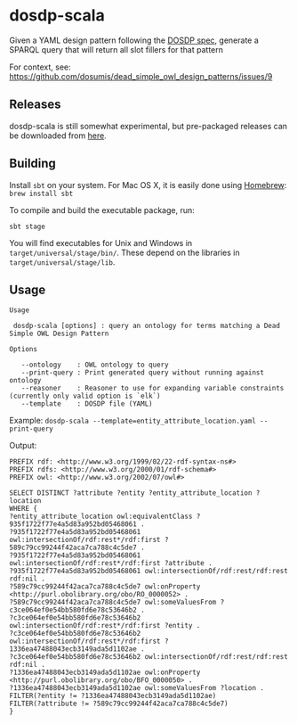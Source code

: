 # dosdp-scala

Given a YAML design pattern following the [DOSDP spec](https://github.com/dosumis/dead_simple_owl_design_patterns), generate a SPARQL query that will return all slot fillers for that pattern

For context, see:
https://github.com/dosumis/dead_simple_owl_design_patterns/issues/9

## Releases
dosdp-scala is still somewhat experimental, but pre-packaged releases can be downloaded from [here](https://github.com/balhoff/dosdp-scala/releases).

## Building

Install `sbt` on your system. For Mac OS X, it is easily done using [Homebrew](http://brew.sh): `brew install sbt`

To compile and build the executable package, run:

`sbt stage`

You will find executables for Unix and Windows in `target/universal/stage/bin/`. These depend on the libraries in `target/universal/stage/lib`.

## Usage

```
Usage

 dosdp-scala [options] : query an ontology for terms matching a Dead Simple OWL Design Pattern

Options

   --ontology    : OWL ontology to query
   --print-query : Print generated query without running against ontology
   --reasoner    : Reasoner to use for expanding variable constraints (currently only valid option is `elk`)
   --template    : DOSDP file (YAML)
```

Example: `dosdp-scala --template=entity_attribute_location.yaml --print-query`

Output:
```sparql
PREFIX rdf: <http://www.w3.org/1999/02/22-rdf-syntax-ns#>
PREFIX rdfs: <http://www.w3.org/2000/01/rdf-schema#>
PREFIX owl: <http://www.w3.org/2002/07/owl#>

SELECT DISTINCT ?attribute ?entity ?entity_attribute_location ?location
WHERE {
?entity_attribute_location owl:equivalentClass ?935f1722f77e4a5d83a952bd05468061 .
?935f1722f77e4a5d83a952bd05468061 owl:intersectionOf/rdf:rest*/rdf:first ?589c79cc99244f42aca7ca788c4c5de7 .
?935f1722f77e4a5d83a952bd05468061 owl:intersectionOf/rdf:rest*/rdf:first ?attribute .
?935f1722f77e4a5d83a952bd05468061 owl:intersectionOf/rdf:rest/rdf:rest rdf:nil .
?589c79cc99244f42aca7ca788c4c5de7 owl:onProperty <http://purl.obolibrary.org/obo/RO_0000052> .
?589c79cc99244f42aca7ca788c4c5de7 owl:someValuesFrom ?c3ce064ef0e54bb580fd6e78c53646b2 .
?c3ce064ef0e54bb580fd6e78c53646b2 owl:intersectionOf/rdf:rest*/rdf:first ?entity .
?c3ce064ef0e54bb580fd6e78c53646b2 owl:intersectionOf/rdf:rest*/rdf:first ?1336ea47488043ecb3149ada5d1102ae .
?c3ce064ef0e54bb580fd6e78c53646b2 owl:intersectionOf/rdf:rest/rdf:rest rdf:nil .
?1336ea47488043ecb3149ada5d1102ae owl:onProperty <http://purl.obolibrary.org/obo/BFO_0000050> .
?1336ea47488043ecb3149ada5d1102ae owl:someValuesFrom ?location .
FILTER(?entity != ?1336ea47488043ecb3149ada5d1102ae)
FILTER(?attribute != ?589c79cc99244f42aca7ca788c4c5de7)
}
```